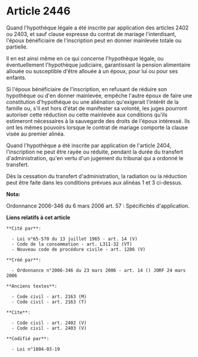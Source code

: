 # Article 2446

Quand l'hypothèque légale a été inscrite par application des articles 2402 ou 2403, et sauf clause expresse du contrat de
mariage l'interdisant, l'époux bénéficiaire de l'inscription peut en donner mainlevée totale ou partielle. 

Il en est ainsi même en ce qui concerne l'hypothèque légale, ou éventuellement l'hypothèque judiciaire, garantissant la
pension alimentaire allouée ou susceptible d'être allouée à un époux, pour lui ou pour ses enfants. 

Si l'époux bénéficiaire de l'inscription, en refusant de réduire son hypothèque ou d'en donner mainlevée, empêche l'autre
époux de faire une constitution d'hypothèque ou une aliénation qu'exigerait l'intérêt de la famille ou, s'il est hors d'état
de manifester sa volonté, les juges pourront autoriser cette réduction ou cette mainlevée aux conditions qu'ils estimeront
nécessaires à la sauvegarde des droits de l'époux intéressé. Ils ont les mêmes pouvoirs lorsque le contrat de mariage
comporte la clause visée au premier alinéa. 

Quand l'hypothèque a été inscrite par application de l'article 2404, l'inscription ne peut être rayée ou réduite, pendant la
durée du transfert d'administration, qu'en vertu d'un jugement du tribunal qui a ordonné le transfert. 

Dès la cessation du transfert d'administration, la radiation ou la réduction peut être faite dans les conditions prévues aux
alinéas 1 et 3 ci-dessus.

**Nota:**

Ordonnance 2006-346 du 6 mars 2006 art. 57 : Spécificités d'application.

**Liens relatifs à cet article**

	**Cité par**:

	  - Loi n°65-570 du 13 juillet 1965 - art. 14 (V)
	  - Code de la consommation - art. L311-32 (VT)
	  - Nouveau code de procédure civile - art. 1286 (V)

	**Créé par**:

	  - Ordonnance n°2006-346 du 23 mars 2006 - art. 14 () JORF 24 mars 2006

	**Anciens textes**:

	  - Code civil - art. 2163 (M)
	  - Code civil - art. 2163 (T)

	**Cite**:

	  - Code civil - art. 2402 (V)
	  - Code civil - art. 2403 (V)

	**Codifié par**:

	  - Loi n°1804-03-19
